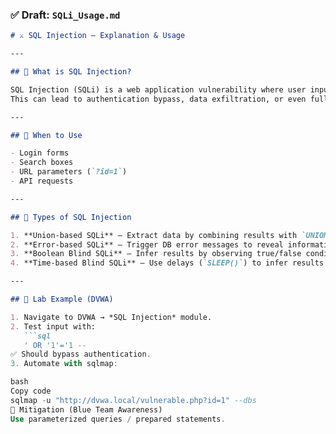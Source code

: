 ### ✅ Draft: `SQLi_Usage.md`

```markdown
# ⚔️ SQL Injection – Explanation & Usage

---

## 🔹 What is SQL Injection?

SQL Injection (SQLi) is a web application vulnerability where user input is improperly sanitized, allowing attackers to run arbitrary SQL queries.  
This can lead to authentication bypass, data exfiltration, or even full system compromise.

---

## 🔹 When to Use

- Login forms
- Search boxes
- URL parameters (`?id=1`)
- API requests

---

## 🔹 Types of SQL Injection

1. **Union-based SQLi** – Extract data by combining results with `UNION SELECT`.  
2. **Error-based SQLi** – Trigger DB error messages to reveal information.  
3. **Boolean Blind SQLi** – Infer results by observing true/false conditions.  
4. **Time-based Blind SQLi** – Use delays (`SLEEP()`) to infer results.  

---

## 🔹 Lab Example (DVWA)

1. Navigate to DVWA → *SQL Injection* module.  
2. Test input with:  
   ```sql
   ' OR '1'='1 --
✅ Should bypass authentication.
3. Automate with sqlmap:

bash
Copy code
sqlmap -u "http://dvwa.local/vulnerable.php?id=1" --dbs
🔹 Mitigation (Blue Team Awareness)
Use parameterized queries / prepared statements.
